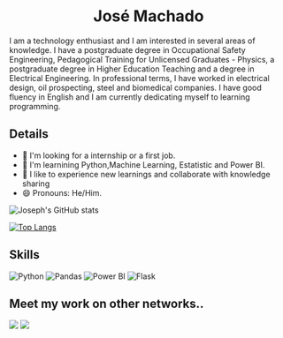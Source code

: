<h1 align="center">José Machado</h1>

I am a technology enthusiast and I am interested in several areas of knowledge. I have a postgraduate degree in Occupational Safety Engineering, Pedagogical Training for Unlicensed Graduates - Physics, a postgraduate degree in Higher Education Teaching and a degree in Electrical Engineering. In professional terms, I have worked in electrical design, oil prospecting, steel and biomedical companies. I have good fluency in English and I am currently dedicating myself to learning programming.


## Details
- 🔭 I'm looking for a internship or a first job.
- 🌱 I'm learnining Python,Machine Learning, Estatistic and Power BI.
- 🤗 I like to experience new learnings and collaborate with knowledge sharing
- 😄 Pronouns: He/Him.

![Joseph's GitHub stats](https://github-readme-stats.vercel.app/api?username=JosephAxe&show_icons=true&theme=radical)

[![Top Langs](https://github-readme-stats.vercel.app/api/top-langs/?username=JosephAxe&show_icons=true&theme=radical)](https://github.com/JosephAxe)

## Skills
![Python](https://img.shields.io/badge/Python-FFD43B?style=for-the-badge&logo=python&logoColor=blue)
![Pandas](https://img.shields.io/badge/Pandas-2C2D72?style=for-the-badge&logo=pandas&logoColor=white)
![Power BI](https://img.shields.io/badge/PowerBI-F2C811?style=for-the-badge&logo=Power%20BI&logoColor=white)
![Flask](https://img.shields.io/badge/Flask-000000?style=for-the-badge&logo=flask&logoColor=white)

## Meet my work on other networks..
[<img src="https://www.alura.com.br/assets/img/home/alura-logo.1647533643.svg">](https://cursos.alura.com.br/user/jose-machado6/fullCertificate/5de15c6bc8b65b8a6ab13a26d2aec840)
[<img src="https://img.shields.io/badge/LinkedIn-0077B5?style=for-the-badge&logo=linkedin&logoColor=white">](https://www.linkedin.com/in/jos%C3%A9-machado-4b787138/)
